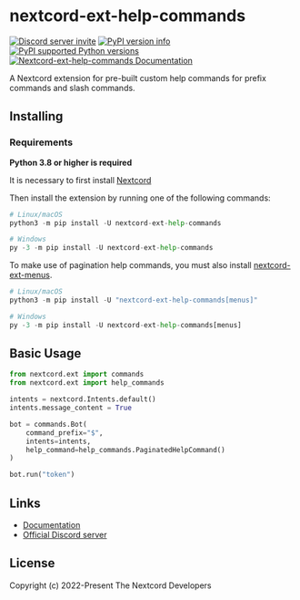 # nextcord-ext-help-commands

[![Discord server invite](https://img.shields.io/discord/881118111967883295?color=blue&label=discord)](https://discord.gg/nextcord)
[![PyPI version info](https://img.shields.io/pypi/v/nextcord-ext-help-commands.svg)](https://pypi.python.org/pypi/nextcord-ext-help-commands)
[![PyPI supported Python versions](https://img.shields.io/pypi/pyversions/nextcord.svg)](https://pypi.python.org/pypi/nextcord)
[![Nextcord-ext-help-commands Documentation](https://img.shields.io/readthedocs/nextcord-ext-help-commands.svg)](https://nextcord-ext-help-commands.readthedocs.io)

A Nextcord extension for pre-built custom help commands for prefix commands and slash commands.

## Installing

### Requirements

**Python 3.8 or higher is required**

It is necessary to first install [Nextcord](https://github.com/nextcord/nextcord)

Then install the extension by running one of the following commands:

```py
# Linux/macOS
python3 -m pip install -U nextcord-ext-help-commands

# Windows
py -3 -m pip install -U nextcord-ext-help-commands
```

To make use of pagination help commands, you must also install [nextcord-ext-menus](https://github.com/nextcord/nextcord-ext-menus).

```py
# Linux/macOS
python3 -m pip install -U "nextcord-ext-help-commands[menus]"

# Windows
py -3 -m pip install -U nextcord-ext-help-commands[menus]
```

## Basic Usage

```py
from nextcord.ext import commands
from nextcord.ext import help_commands

intents = nextcord.Intents.default()
intents.message_content = True

bot = commands.Bot(
    command_prefix="$",
    intents=intents,
    help_command=help_commands.PaginatedHelpCommand()
)

bot.run("token")
```

## Links

- [Documentation](https://nextcord-ext-help-commands.readthedocs.io/en/latest/)
- [Official Discord server](https://discord.gg/nextcord)

## License

Copyright (c) 2022-Present The Nextcord Developers

